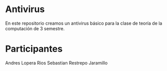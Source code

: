 # Antivirus
En este repositorio creamos un antivirus básico para la clase de teoría de la computación de 3 semestre.
# Participantes
Andres Lopera Rios
Sebastian Restrepo Jaramillo
